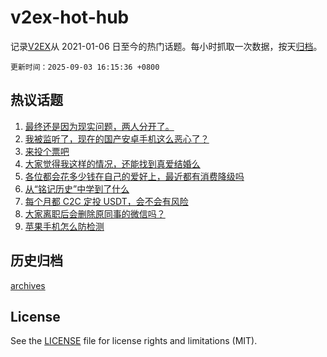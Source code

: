 # v2ex-hot-hub

 记录[V2EX](https://www.v2ex.com/)从 2021-01-06 日至今的热门话题。每小时抓取一次数据，按天[归档](archives)。

`更新时间：2025-09-03 16:15:36 +0800`

## 热议话题

1. [最终还是因为现实问题，两人分开了。](https://www.v2ex.com/t/1156743)
1. [我被监听了，现在的国产安卓手机这么恶心了？](https://www.v2ex.com/t/1156726)
1. [来投个票吧](https://www.v2ex.com/t/1156704)
1. [大家觉得我这样的情况，还能找到真爱结婚么](https://www.v2ex.com/t/1156760)
1. [各位都会花多少钱在自己的爱好上，最近都有消费降级吗](https://www.v2ex.com/t/1156627)
1. [从“铭记历史”中学到了什么](https://www.v2ex.com/t/1156762)
1. [每个月都 C2C 定投 USDT，会不会有风险](https://www.v2ex.com/t/1156731)
1. [大家离职后会删除原同事的微信吗？](https://www.v2ex.com/t/1156780)
1. [苹果手机怎么防检测](https://www.v2ex.com/t/1156712)

## 历史归档

[archives](archives)

## License

See the [LICENSE](LICENSE) file for license rights and limitations (MIT).
